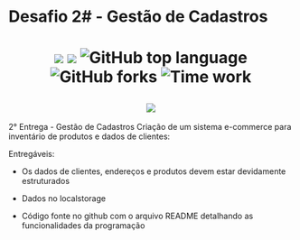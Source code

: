 # Desafio 2# - Gestão de Cadastros

<h1 align="center">
<img src="https://img.shields.io/static/v1?label=&message=Hiring-Coders&color=ff6347&style&logo=ghost"/>
<img src="https://img.shields.io/github/license/mashape/apistatus.svg"/>
<img alt="GitHub top language" src="https://img.shields.io/github/languages/top/paulofreitas-py/Hiring-Coders">
<img alt="GitHub forks" src="https://img.shields.io/github/forks/paulofreitas-py/Hiring-Coders">
<img alt="Time work" src="https://wakatime.com/badge/github/paulofreitas-py/Hiring-Coders.svg">

</h1>

<h2 align="center">
  <img src="https://paulofreitasdev.files.wordpress.com/2021/07/hiringcoders-1.jpg">
</h2>

2° Entrega - Gestão de Cadastros
Criação de um sistema e-commerce para inventário de produtos e dados de clientes:

Entregáveis:

- Os dados de clientes, endereços e produtos devem estar devidamente estruturados

- Dados no localstorage

- Código fonte no github com o arquivo README detalhando as funcionalidades da programação